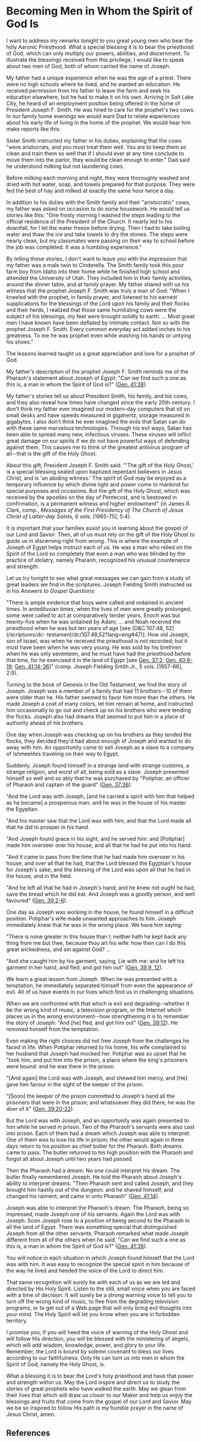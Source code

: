 # Becoming Men in Whom the Spirit of God Is

I want to address my remarks tonight to you great young men who bear the holy
Aaronic Priesthood. What a special blessing it is to bear the priesthood of
God, which can only multiply our powers, abilities, and discernment. To
illustrate the blessings received from this privilege, I would like to speak
about two men of God, both of whom carried the name of Joseph.

My father had a unique experience when he was the age of a priest. There were
no high schools where he lived, and he wanted an education. He received
permission from his father to leave the farm and seek his education elsewhere,
but he had to make it on his own. Arriving in Salt Lake City, he heard of an
employment position being offered in the home of President Joseph F. Smith. He
was hired to care for the prophet's two cows. In our family home evenings we
would want Dad to relate experiences about his early life of living in the
home of the prophet. We would hear him make reports like this:

Sister Smith instructed my father in his duties, explaining that the cows
"were aristocrats, and you must treat them well. You are to keep them so clean
and train them so well that if I should ever at any time conclude to move them
into the parlor, they would be clean enough to enter." Dad said he understood
milking but not laundering cows.

Before milking each morning and night, they were thoroughly washed and dried
with hot water, soap, and towels prepared for that purpose. They were fed the
best of hay and milked at exactly the same hour twice a day.

In addition to his duties with the Smith family and their "aristocratic" cows,
my father was asked on occasion to do some housework. He would tell us stories
like this: "One frosty morning I washed the steps leading to the official
residence of the President of the Church. It nearly led to his downfall, for I
let the water freeze before drying. Then I had to take boiling water and thaw
the ice and take towels to dry the stones. The steps were nearly clean, but my
classmates were passing on their way to school before the job was completed.
It was a humbling experience."

By telling these stories, I don't want to leave you with the impression that
my father was a male twin to Cinderella. The Smith family took this poor farm
boy from Idaho into their home while he finished high school and attended the
University of Utah. They included him in their family activities, around the
dinner table, and at family prayer. My father shared with us his witness that
the prophet Joseph F. Smith was truly a man of God: "When I kneeled with the
prophet, in family prayer, and listened to his earnest supplications for the
blessings of the Lord upon his family and their flocks and their herds, I
realized that those same humiliating cows were the subject of his blessings,
my feet were brought solidly to earth. ... Most great men I have known have been
deflated by intimate contact. Not so with the prophet Joseph F. Smith. Every
common everyday act added inches to his greatness. To me he was prophet even
while washing his hands or untying his shoes."

The lessons learned taught us a great appreciation and love for a prophet of
God.

My father's description of the prophet Joseph F. Smith reminds me of the
Pharaoh's statement about Joseph of Egypt: "Can we find such a one as this is,
a man in whom the Spirit of God is?" ([Gen.
41:38](/scriptures/ot/gen/41.38?lang=eng#37)).

My father's stories tell us about President Smith, his family, and his cows,
and they also reveal how times have changed since the early 20th century. I
don't think my father ever imagined our modern-day computers that sit on small
desks and have speeds measured in gigahertz, storage measured in gigabytes. I
also don't think he ever imagined the evils that Satan can do with these same
marvelous technologies. Through his evil ways, Satan has been able to spread
many new, infectious viruses. These viruses will inflict great damage on our
spirits if we do not have powerful ways of defending against them. This causes
me to think of the greatest antivirus program of all--that is the gift of the
Holy Ghost.

About this gift, President Joseph F. Smith said: "'The gift of the Holy
Ghost,' is a special blessing sealed upon baptized repentant believers in
Jesus Christ, and is 'an abiding witness.' The spirit of God may be enjoyed as
a temporary influence by which divine light and power come to mankind for
special purposes and occasions. But the gift of the Holy Ghost, which was
received by the apostles on the day of Pentecost, and is bestowed in
confirmation, is a permanent witness and higher endowment" (in James R. Clark,
comp., _Messages of the First Presidency of The Church of Jesus Christ of
Latter-day Saints,_ 6 vols. [1965-75], 5:4).

It is important that your families assist you in learning about the gospel of
our Lord and Savior. Then, all of us must rely on the gift of the Holy Ghost
to guide us in discerning right from wrong. This is where the example of
Joseph of Egypt helps instruct each of us. He was a man who relied on the
Spirit of the Lord so completely that even a man who was blinded by the
practice of idolatry, namely Pharaoh, recognized his unusual countenance and
strength.

Let us try tonight to see what great messages we can gain from a study of
great leaders we find in the scriptures. Joseph Fielding Smith instructed us
in his _Answers to Gospel Questions:_

"There is ample evidence that boys were called and ordained in ancient times.
In antediluvian times, when the lives of men were greatly prolonged, some were
called to act at comparatively tender years. Enoch was but twenty-five when he
was ordained by Adam; ... and Noah received the priesthood when he was but ten
years of age [see [D&amp;C 107:48, 52](/scriptures/dc-
testament/dc/107.48,52?lang=eng#47)]. How old Joseph, son of Israel, was when
he received the priesthood is not recorded; but it must have been when he was
very young. He was sold by his brethren when he was only seventeen, and he
must have had the priesthood before that time, for he exercised it in the land
of Egypt [see [Gen. 37:2](/scriptures/ot/gen/37.2?lang=eng#1); [Gen.
40:8-19](/scriptures/ot/gen/40.8-19?lang=eng#7); [Gen.
41:14-36](/scriptures/ot/gen/41.14-36?lang=eng#13)]" (comp. Joseph Fielding
Smith Jr., 5 vols. [1957-66], 2:9).

Turning to the book of Genesis in the Old Testament, we find the story of
Joseph. Joseph was a member of a family that had 11 brothers--10 of them were
older than he. His father seemed to favor him more than the others. He made
Joseph a coat of many colors, let him remain at home, and instructed him
occasionally to go out and check up on his brothers who were tending the
flocks. Joseph also had dreams that seemed to put him in a place of authority
ahead of his brothers.

One day when Joseph was checking up on his brothers as they tended the flocks,
they decided they'd had about enough of Joseph and wanted to do away with him.
An opportunity came to sell Joseph as a slave to a company of Ishmeelites
traveling on their way to Egypt.

Suddenly, Joseph found himself in a strange land with strange customs, a
strange religion, and worst of all, being sold as a slave. Joseph presented
himself so well and so ably that he was purchased by "Potiphar, an officer of
Pharaoh and captain of the guard" ([Gen.
37:36](/scriptures/ot/gen/37.36?lang=eng#35)).

"And the Lord was with Joseph, [and he carried a spirit with him that helped
as he became] a prosperous man; and he was in the house of his master the
Egyptian.

"And his master saw that the Lord was with him, and that the Lord made all
that he did to prosper in his hand.

"And Joseph found grace in his sight, and he served him: and [Potiphar] made
him overseer over his house, and all that he had he put into his hand.

"And it came to pass from the time that he had made him overseer in his house,
and over all that he had, that the Lord blessed the Egyptian's house for
Joseph's sake; and the blessing of the Lord was upon all that he had in the
house, and in the field.

"And he left all that he had in Joseph's hand; and he knew not ought he had,
save the bread which he did eat. And Joseph was a goodly person, and well
favoured" ([Gen. 39:2-6](/scriptures/ot/gen/39.2-6?lang=eng#1)).

One day as Joseph was working in the house, he found himself in a difficult
position. Potiphar's wife made unwanted approaches to him. Joseph immediately
knew that he was in the wrong place. We have him saying:

"There is none greater in this house than I; neither hath he kept back any
thing from me but thee, because thou art his wife: how then can I do this
great wickedness, and sin against God? ...

"And she caught him by his garment, saying, Lie with me: and he left his
garment in her hand, and fled, and got him out" ([Gen. 39:9,
12](/scriptures/ot/gen/39.9,12?lang=eng#8)).

We learn a great lesson from Joseph. When he was presented with a temptation,
he immediately separated himself from even the appearance of evil. All of us
have events in our lives which find us in challenging situations.

When we are confronted with that which is evil and degrading--whether it be
the wrong kind of music, a television program, or the Internet which places us
in the wrong environment--how strengthening it is to remember the story of
Joseph: "And [he] fled, and got him out" ([Gen.
39:12](/scriptures/ot/gen/39.12?lang=eng#11)). He removed himself from the
temptation.

Even making the right choices did not free Joseph from the challenges he faced
in life. When Potiphar returned to his home, his wife complained to her
husband that Joseph had mocked her. Potiphar was so upset that he "took him,
and put him into the prison, a place where the king's prisoners were bound:
and he was there in the prison.

"[And again] the Lord was with Joseph, and shewed him mercy, and [He] gave him
favour in the sight of the keeper of the prison.

"[Soon] the keeper of the prison committed to Joseph's hand all the prisoners
that were in the prison; and whatsoever they did there, he was the doer of it"
([Gen. 39:20-22](/scriptures/ot/gen/39.20-22?lang=eng#19)).

But the Lord was with Joseph, and an opportunity was again presented to him
while he served in prison. Two of the Pharaoh's servants were also cast into
prison. Each of them had a dream which Joseph was able to interpret. One of
them was to lose his life in prison; the other would again in three days
return to his position as chief butler for the Pharaoh. Both dreams came to
pass. The butler returned to his high position with the Pharaoh and forgot all
about Joseph until two years had passed.

Then the Pharaoh had a dream. No one could interpret his dream. The butler
finally remembered Joseph. He told the Pharaoh about Joseph's ability to
interpret dreams. "Then Pharaoh sent and called Joseph, and they brought him
hastily out of the dungeon: and he shaved himself, and changed his raiment,
and came in unto Pharaoh" ([Gen.
41:14](/scriptures/ot/gen/41.14?lang=eng#13)).

Joseph was able to interpret the Pharaoh's dream. The Pharaoh, being so
impressed, made Joseph one of his servants. Again the Lord was with Joseph.
Soon Joseph rose to a position of being second to the Pharaoh in all the land
of Egypt. There was something special that distinguished Joseph from all the
other servants. Pharaoh remarked what made Joseph different from all of the
others when he said, "Can we find such a one as this is, a man in whom the
Spirit of God is?" ([Gen. 41:38](/scriptures/ot/gen/41.38?lang=eng#37)).

You will notice in each situation in which Joseph found himself that the Lord
was with him. It was easy to recognize the special spirit in him because of
the way he lived and heeded the voice of the Lord to direct him.

That same recognition will surely be with each of us as we are led and
directed by His Holy Spirit. Listen to the still, small voice when you are
faced with a time of decision. It will surely be a strong warning voice to
tell you to turn off the wrong kind of music, to flee from the degrading
television programs, or to get out of a Web page that will only bring evil
thoughts into your mind. The Holy Spirit will let you know when you are in
forbidden territory.

I promise you, if you will heed the voice of warning of the Holy Ghost and
will follow His direction, you will be blessed with the ministering of angels,
which will add wisdom, knowledge, power, and glory to your life. Remember, the
Lord is bound by solemn covenant to bless our lives according to our
faithfulness. Only He can turn us into men in whom the Spirit of God, namely
the Holy Ghost, is.

What a blessing it is to bear the Lord's holy priesthood and have that power
and strength within us. May the Lord inspire and direct us to study the
stories of great prophets who have walked the earth. May we glean from their
lives that which will draw us closer to our Maker and help us enjoy the
blessings and fruits that come from the gospel of our Lord and Savior. May we
be so inspired to follow His path is my humble prayer in the name of Jesus
Christ, amen.

## References

